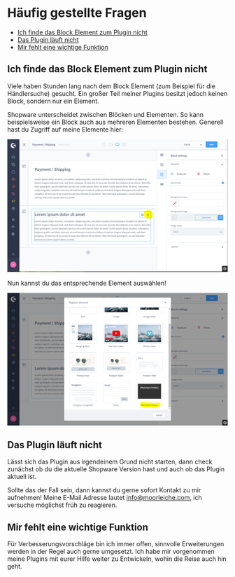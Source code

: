 # Häufig gestellte Fragen

- [Ich finde das Block Element zum Plugin nicht](#ich-finde-das-block-element-zum-plugin-nicht)
- [Das Plugin läuft nicht](#das-plugin-lauft-nicht)
- [Mir fehlt eine wichtige Funktion](#mir-fehlt-eine-wichtige-funktion)

## Ich finde das Block Element zum Plugin nicht

Viele haben Stunden lang nach dem Block Element (zum Beispiel für die Händlersuche) gesucht. Ein großer Teil meiner Plugins besitzt jedoch keinen Block, sondern nur ein Element.

Shopware unterscheidet zwischen Blöcken und Elementen. So kann beispielsweise ein Block auch aus mehreren Elementen bestehen. Generell hast du Zugriff auf meine Elemente hier:

![Enkaufswelten Editor](images/faq-1-1.png)

Nun kannst du das entsprechende Element auswählen!

![Enkaufswelten Editor](images/faq-1-2.png)

## Das Plugin läuft nicht

Lässt sich das Plugin aus irgendeinem Grund nicht starten, dann check zunächst ob du die aktuelle Shopware Version hast und auch ob das Plugin aktuell ist.

Sollte das der Fall sein, dann kannst du gerne sofort Kontakt zu mir aufnehmen! Meine E-Mail Adresse lautet info@moorleiche.com, ich versuche möglichst früh zu reagieren.

## Mir fehlt eine wichtige Funktion

Für Verbesserungsvorschläge bin ich immer offen, sinnvolle Erweiterungen werden in der Regel auch gerne umgesetzt. Ich habe mir vorgenommen meine Plugins mit eurer Hilfe weiter zu Entwickeln, wohin die Reise auch hin geht.
